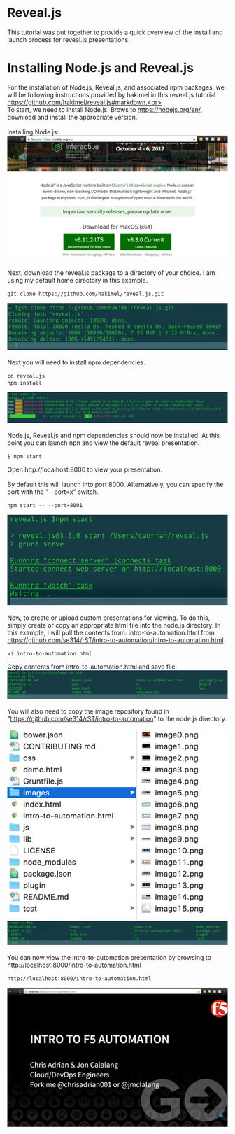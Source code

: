 # Reveal.js
This tutorial was put together to provide a quick overview of the install and launch process for reveal.js presentations.
<br>
# Installing Node.js and Reveal.js
For the installation of Node.js, Reveal.js, and associated npm packages, we will be following instructions provided by hakimel in this reveal.js tutorial https://github.com/hakimel/reveal.js#markdown.<br>
<br>
To start, we need to install Node.js. Brows to https://nodejs.org/en/, download and install the appropriate version.
<br>
<br>
Installing Node.js:
![Image1](images/image1.png)
<br>
<br>
Next, download the reveal.js package to a directory of your choice.  I am using my default home directory in this example.
```
git clone https://github.com/hakimel/reveal.js.git
```
![Image2](images/image2.png)
<br>
<br>
Next you will need to install npm dependencies.<br>
```
cd reveal.js
npm install
```
![Image3](images/image3.png)
<br>
<br>
Node.js, Reveal.js and  npm dependencies should now be installed.  At this point you can launch npn and view the default reveal presentation.
```
$ npm start
```
Open http://localhost:8000 to view your presentation.<br>
<br>
By default this will launch into port 8000.  Alternatively, you can specify the port with the "--port=x" switch.
```
npm start -- --port=8001
```
![Image4](images/image4.png)
<br>
<br>
Now, to create or upload custom presentations for viewing.  To do this, simply create or copy an appropriate html file into the node.js directory.  In this example, I will pull the contents from: intro-to-automation.html from https://github.com/se314/rST/intro-to-automation/intro-to-automation.html.
```
vi intro-to-automation.html
```
Copy contents from intro-to-automation.html and save file.
![Image5](images/image5.png)
<br>
<br>
You will also need to copy the image repository found in "https://github.com/se314/rST/intro-to-automation" to the node.js directory.<br><br>
![Image6](images/image6.png)
![Image7](images/image7.png)
<br>
<br>
You can now view the intro-to-automation presentation by browsing to http://localhost:8000/intro-to-automation.html
```
http://localhost:8000/intro-to-automation.html
```
![Image1](images/image8.png)
